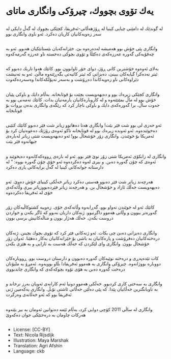 # یەك تۆوی بچووك، چیرۆكی وانگاری ماتای

##
لە گوندێك لە دامێنی چیایی كینیا لە ڕۆژهەڵاتی-ئەفریقا، كچێكی بچووك لە گەڵ دایكی لە سەر زەویەكانیان كاریان دەكرد. ئەو ناوی وانگاری بوو

##
وانگاری پێی خۆش بوو هەمیشە لەدەرەوە بێ. خێزانەكەیان بێستانێكیان هەبوو. ئەو بە چەقۆیەكی گەورە عەرزەكەی دەكێڵا و تۆوی بچوكی دەخستە ناو عەرزە گەرمەكەوە

##
بەلای ئەوەوە خۆشترین كاتی ڕۆژ، دوای خۆر ئاوابوون بوو. كاتێك هەوا تاریك دەبوو كە ئیتر نەدەكرا گیایەكان ببینێ، دەیزانی كە ئیتر كاتیەتی بگەڕێتەوە ماڵێ. ئەو بە تەنیشت دێراوەكانی ناو زەویەكاندا دەڕۆشت و بەسەر تەپۆڵكەكاندا وەسەردەكەوت

##
وانگاری كچێكی زیرەك بوو و دەیهەویست بچێت بۆ قوتابخانە. بەڵام دایك و باوكی پێیان خۆش بوو لە ماڵ بمێنێتەوە و لە كاروبارەكانیان یارمەتیان بدات. كاتێك تەمەنی بوو بە حەوت ساڵ، برا گەورەكەی دایك و باوكی ناچار كرد كە رێگەی وانگاری بدەن بڕوات بۆ قوتابخانە

##
ئەو حەزی لی بوو شت فێر بێت! وانگاری هەتا دەهاتوو زیاتر شت فێر دەبوو كاتێك كتێبی دەخوێندەوە. ئەو ئەوندە زیرەك بوو لە قوتابخانە تاكو ئەوەی رۆژێك دەعوەتیان كرد بۆ ئەمریكا بۆ خوێندن. وانگاری زۆر خۆشحاڵ بوو! ئەو دەیهەویست شتی زیاتر لەبارەی جیهانەوە فێر بێت

##
وانگاری لە زانكۆی ئەمریكا شتی زۆر نوێ فێر بوو. ئەو لە بارەی ڕووەكەكانەوە دەیخوێند و ئەوەی كە چۆن گەورە دەبن. و بیری لەوە دەكردەوە ئەو خۆی چۆن گەورە بووە: " لە دارستانە جوانەكانی كینیا لە گەڵ برایەكانی یاری دەكرد

##
هەرچەند زیاتر شت فێر دەبوو هەستی دەكرد زیاتر خەڵكی كینیای خۆش دەوێ. ئەو دەیهەویست خەڵك ئازاد و خۆشحاڵ بن. و هەرچەند زیاتر فێردەبووزیاتر بیری وڵاتەكەی خۆی لە ئەفریقا دەكردەوە

##
كاتێك ئەو لە خوێندن تەواو بوو، گەڕایەوە وڵاتەكەی خۆی. زەوییە كشتوكاڵیەكان زۆر گەورەتر ببوون و وڵاتی هەموو داگرتبوو. ژنەكان داریان نەبوو كە ئاگر بكەن و خواردن دروست بكەن. خەڵك هەژار بوون و مناڵەكانیش برسی بوون

##
وانگاری دەیزانی دەبێ چی بكات. ئەو ژنەكانی فێر كرد كە تۆوی بچوك بچینن. ژنەكان درەختەكانیان دەفرۆشت و پارەكانیان بە باشی بۆ خێزانەكانیان بەكار دەهێنا. ئەوان زۆر خۆشحاڵ بوون. وانگاری وای لێكردن كە خەڵك هەست بە ئازایی و بە هێزی بكەن

##
كات تێدەپەڕی و درەختە نوێیەكان گەورە دەبوون و دارستان دروست بوو. ڕووبارەكان دووبارە بووژانەوە. چیرۆكی وانگاری بە هەموو ئەفریقادا بڵاو بوویەوە. ئەمڕۆ بە ملیۆنان درەخت گەورە دەبن بە هۆی تۆوە بچوكەكەی كە وانگاری چاندبووی

##
وانگاری بە سەختی كاری كردبوو. خەڵكی هەموو دونیا ئەم كارانەی ئەویان بەرز نرخاند و بە ناوبانگترین خەڵاتیان پێدا. كە پێی دەڵێن خەڵاتی ئاشتی نۆبڵ. وانگاری یەكەمین ژنی ئەفریقا بوو كە ئەو خەڵاتەی وەرگرت

##
وانگاری لە ساڵی 2011 كۆچی دوایی كرد، بەڵام ئێمە دەتوانین ئەومان بە بیر بێتەوە هەركات چاومان بە درەختێكی جوان دەكەوێ

##
* License: [CC-BY]
* Text: Nicola Rijsdijk
* Illustration: Maya Marshak
* Translation: Agri Afshin
* Language: ckb
